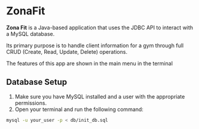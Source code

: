 <h1>ZonaFit</h1> 
<p><b>Zona Fit</b> is a Java-based application that uses the JDBC API to interact with a MySQL database.</p>
<p>Its primary purpose is to handle client information for a gym through full CRUD (Create, Read, Update, Delete) operations.</p>
<p>The features of this app are shown in the main menu in the terminal</p>

## Database Setup

1. Make sure you have MySQL installed and a user with the appropriate permissions.  
2. Open your terminal and run the following command:

```bash
mysql -u your_user -p < db/init_db.sql
